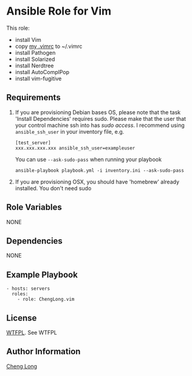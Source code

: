 Ansible Role for Vim 
=========

This role:

- install Vim
- copy [my .vimrc](https://raw.github.com/ChengLong/configs/master/.vimrc) to ~/.vimrc
- install Pathogen
- install Solarized
- install Nerdtree 
- install AutoComplPop
- install vim-fugitive

Requirements
------------

1. If you are provisioning Debian bases OS, please note that the task 'Install Dependencies' requires sudo. Please make that the user that your control machine ssh into has *sudo access*.
        I recommend using `ansible_ssh_user` in your inventory file, e.g.

	```
	[test_server]
	xxx.xxx.xxx.xxx ansible_ssh_user=exampleuser 
	```

	You can use `--ask-sudo-pass` when running your playbook

	`ansible-playbook playbook.yml -i inventory.ini --ask-sudo-pass`

2. If you are provisioning OSX, you should have 'homebrew' already installed. You don't need sudo

Role Variables
--------------

NONE

Dependencies
------------

NONE

Example Playbook
----------------

```
- hosts: servers
  roles:
    - role: ChengLong.vim
```

License
-------

[WTFPL](http://www.wtfpl.net/). See WTFPL

Author Information
------------------

[Cheng Long](https://twitter.com/ChengLong_)
